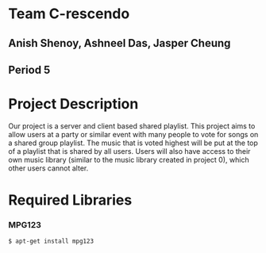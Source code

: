 # Team C-rescendo 
## Anish Shenoy, Ashneel Das, Jasper Cheung
## Period 5

# Project Description
Our project is a server and client based shared playlist. This project aims to allow users at a party or similar event with many people to vote for songs on a shared group playlist. The music that is voted highest will be put at the top of a playlist that is shared by all users. Users will also have access to their own music library (similar to the music library created in project 0), which other users cannot alter.

# Required Libraries 
### MPG123
```
$ apt-get install mpg123
```
